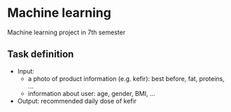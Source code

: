 # Machine learning
Machine learning project in 7th semester

## Task definition 
* Input: 
  * a photo of product information (e.g. kefir): best before, fat, proteins, ...
  * information about user: age, gender, BMI, ...
* Output: recommended daily dose of kefir
